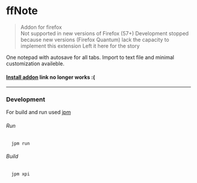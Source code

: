 # ffNote 
>Addon for firefox  
>Not supported in new versions of Firefox (57+)
>Development stopped because new versions (Firefox Quantum) lack the capacity to implement this extension
>Left it here for the story
  
One notepad with autosave for all tabs. Import to text file and minimal customization availeble.  
  
#### [Install addon](https://addons.mozilla.org/ru/firefox/addon/ffnote/)  link no longer works :(

------------
### Development
For build and run used [jpm](https://developer.mozilla.org/en-US/Add-ons/SDK/Tools/jpm#Installation)  

###### Run
      jpm run

###### Build
      jpm xpi
